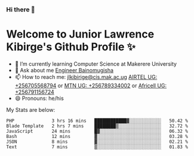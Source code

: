 ### Hi there 👋 
# Welcome to Junior Lawrence Kibirge's Github Profile ✨
 
<!--
**juniorkibirige/juniorkibirige** is a ✨ _special_ ✨ repository because its `README.md` (this file) appears on your GitHub profile.

Here are some ideas to get you started:

- 🔭 I’m currently working on ...
- 🌱 I’m currently learning ...
- 👯 I’m looking to collaborate on ...
- 🤔 I’m looking for help with ...
- 💬 Ask me about ...
- 📫 How to reach me: ...
- 😄 Pronouns: ...
- ⚡ Fun fact: ...
-->
- 🌱 I’m currently learning Computer Science at Makerere University
- 💬 Ask about me [Engineer Bainomugisha](mailto:baino@mak.ac.ug)
- 📫 How to reach me: [jlkibirige@cis.mak.ac.ug](mailto:jlkibirige@cis.mak.ac.ug) [AIRTEL UG: +256705568794](tel:+256705568794) or [MTN UG: +256789334002](tel:+256789334002) or [Africell UG: +256791156724](tel:+256791156724)
- 😄 Pronouns: he/his

My Stats are below:

<!--START_SECTION:waka-->

```text
PHP              3 hrs 16 mins   ████████████▓░░░░░░░░░░░░   50.42 %
Blade Template   2 hrs 7 mins    ████████▒░░░░░░░░░░░░░░░░   32.72 %
JavaScript       24 mins         █▓░░░░░░░░░░░░░░░░░░░░░░░   06.32 %
Bash             12 mins         ▓░░░░░░░░░░░░░░░░░░░░░░░░   03.28 %
JSON             8 mins          ▓░░░░░░░░░░░░░░░░░░░░░░░░   02.21 %
Text             7 mins          ▒░░░░░░░░░░░░░░░░░░░░░░░░   01.83 %
```

<!--END_SECTION:waka-->
